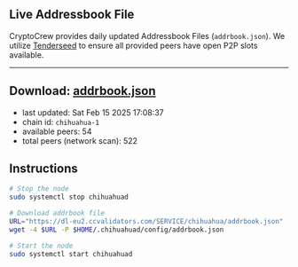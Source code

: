 ## Live Addressbook File

CryptoCrew provides daily updated Addressbook Files (`addrbook.json`). We utilize [Tenderseed](https://github.com/binaryholdings/tenderseed) to ensure all provided peers have open P2P slots available.

---
**Download: [addrbook.json](https://dl-eu2.ccvalidators.com/SERVICE/chihuahua/addrbook.json)**
---

- last updated: Sat Feb 15 2025 17:08:37
- chain id: `chihuahua-1`
- available peers: 54
- total peers (network scan): 522

## Instructions
```sh
# Stop the node
sudo systemctl stop chihuahuad

# Download addrbook file
URL="https://dl-eu2.ccvalidators.com/SERVICE/chihuahua/addrbook.json"
wget -4 $URL -P $HOME/.chihuahuad/config/addrbook.json

# Start the node
sudo systemctl start chihuahuad
```
